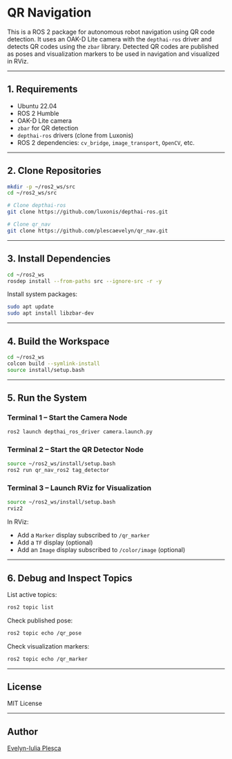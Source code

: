 # QR Navigation

This is a ROS 2 package for autonomous robot navigation using QR code detection. It uses an OAK-D Lite camera with the `depthai-ros` driver and detects QR codes using the `zbar` library. Detected QR codes are published as poses and visualization markers to be used in navigation and visualized in RViz.

---

## 1. Requirements

- Ubuntu 22.04
- ROS 2 Humble
- OAK-D Lite camera
- `zbar` for QR detection
- `depthai-ros` drivers (clone from Luxonis)
- ROS 2 dependencies: `cv_bridge`, `image_transport`, `OpenCV`, etc.

---

## 2. Clone Repositories

```bash
mkdir -p ~/ros2_ws/src
cd ~/ros2_ws/src

# Clone depthai-ros
git clone https://github.com/luxonis/depthai-ros.git

# Clone qr_nav
git clone https://github.com/plescaevelyn/qr_nav.git
```

---

## 3. Install Dependencies

```bash
cd ~/ros2_ws
rosdep install --from-paths src --ignore-src -r -y
```

Install system packages:

```bash
sudo apt update
sudo apt install libzbar-dev
```

---

## 4. Build the Workspace

```bash
cd ~/ros2_ws
colcon build --symlink-install
source install/setup.bash
```

---

## 5. Run the System

### Terminal 1 – Start the Camera Node

```bash
ros2 launch depthai_ros_driver camera.launch.py
```

### Terminal 2 – Start the QR Detector Node

```bash
source ~/ros2_ws/install/setup.bash
ros2 run qr_nav_ros2 tag_detector
```

### Terminal 3 – Launch RViz for Visualization

```bash
source ~/ros2_ws/install/setup.bash
rviz2
```

In RViz:
- Add a `Marker` display subscribed to `/qr_marker`
- Add a `TF` display (optional)
- Add an `Image` display subscribed to `/color/image` (optional)

---

## 6. Debug and Inspect Topics

List active topics:

```bash
ros2 topic list
```

Check published pose:

```bash
ros2 topic echo /qr_pose
```

Check visualization markers:

```bash
ros2 topic echo /qr_marker
```

---

## License

MIT License

---

## Author

[Evelyn-Iulia Pleșca](https://github.com/plescaevelyn)
